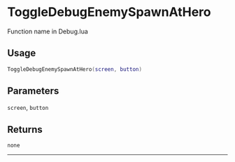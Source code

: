 # ToggleDebugEnemySpawnAtHero
Function name in Debug.lua
## Usage
```lua
ToggleDebugEnemySpawnAtHero(screen, button)
```
## Parameters
`screen`, `button`
## Returns
`none`

---